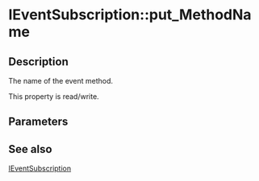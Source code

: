 # IEventSubscription::put_MethodName

## Description

The name of the event method.

This property is read/write.

## Parameters

## See also

[IEventSubscription](https://learn.microsoft.com/windows/desktop/api/eventsys/nn-eventsys-ieventsubscription)